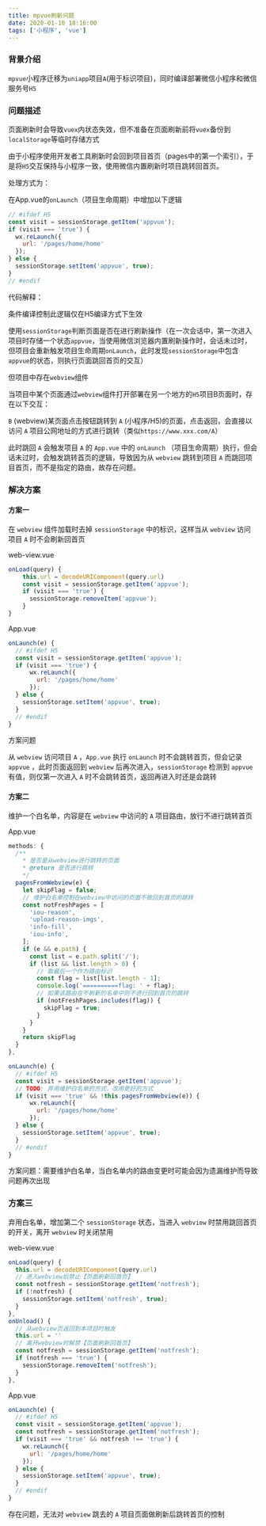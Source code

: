 ```yaml
---
title: mpvue刷新问题
date: 2020-01-10 18:16:00
tags: ['小程序', 'vue']
---
```


### 背景介绍

`mpvue`小程序迁移为`uniapp`项目`A`(用于标识项目)，同时编译部署微信小程序和微信服务号`H5`

### 问题描述

页面刷新时会导致`vuex`内状态失效，但不准备在页面刷新前将`vuex`备份到`localStorage`等临时存储方式

由于小程序使用开发者工具刷新时会回到项目首页（pages中的第一个索引），于是将`H5`交互保持与小程序一致，使用微信内置刷新时项目跳转回首页。

处理方式为：

在App.vue的`onLaunch`（项目生命周期）中增加以下逻辑

```js
// #ifdef H5
const visit = sessionStorage.getItem('appvue');
if (visit === 'true') {
  wx.reLaunch({
    url: '/pages/home/home'
  });
} else {
  sessionStorage.setItem('appvue', true);
}
// #endif
```

代码解释：

条件编译控制此逻辑仅在H5编译方式下生效

使用`sessionStorage`判断页面是否在进行刷新操作（在一次会话中，第一次进入项目时存储一个状态`appvue`，当使用微信浏览器内置刷新操作时，会话未过时，但项目会重新触发项目生命周期`onLaunch`，此时发现`sessionStorage`中包含`appvue`的状态，则执行页面跳回首页的交互）

但项目中存在`webview`组件

当项目中某个页面通过`webview`组件打开部署在另一个地方的`H5`项目B页面时，存在以下交互：

`B` (webview)某页面点击按钮跳转到 `A` (小程序/H5)的页面，点击返回，会直接以访问 `A` 项目公网地址的方式进行跳转（类似`https://www.xxx.com/A`）

此时跳回 `A` 会触发项目 `A` 的 `App.vue` 中的 `onLaunch` （项目生命周期）执行，但会话未过时，会触发跳转首页的逻辑，导致因为从 `webview` 跳转到项目 `A` 而跳回项目首页，而不是指定的路由，故存在问题。

### 解决方案

#### 方案一

在 `webview` 组件加载时去掉 `sessionStorage` 中的标识，这样当从 `webview` 访问项目 `A` 时不会刷新回首页

web-view.vue
```js
onLoad(query) {
    this.url = decodeURIComponent(query.url)
    const visit = sessionStorage.getItem('appvue');
    if (visit === 'true') {
      sessionStorage.removeItem('appvue');
    } 
}
```

App.vue
```js
onLaunch(e) {
  // #ifdef H5
  const visit = sessionStorage.getItem('appvue');
  if (visit === 'true') {
      wx.reLaunch({
        url: '/pages/home/home'
      });
  } else {
    sessionStorage.setItem('appvue', true);
  }
  // #endif
}
```


方案问题

从 `webview` 访问项目 `A` ，`App.vue` 执行 `onLaunch` 时不会跳转首页，但会记录 `appvue` ，此时页面返回到 `webview` 后再次进入，`sessionStorage` 检测到 `appvue` 有值，则仅第一次进入 `A` 时不会跳转首页，返回再进入时还是会跳转

#### 方案二

维护一个白名单，内容是在 `webview` 中访问的 `A` 项目路由，放行不进行跳转首页

App.vue
```js
methods: {
  /**
    * 是否是从webview进行跳转的页面
    * @return 是否进行跳转
    */
  pagesFromWebview(e) {
    let skipFlag = false;
    // 维护白名单控制在webview中访问的页面不做回到首页的跳转
    const notFreshPages = [
      'iou-reason', 
      'upload-reason-imgs', 
      'info-fill', 
      'iou-info',
    ];
    if (e && e.path) {
      const list = e.path.split('/');
      if (list && list.length > 0) {
        // 取最后一个作为路由标识
        const flag = list[list.length - 1];
        console.log('==========flag: ' + flag);
        // 如果该路由在不刷新的名单中则不进行回到首页的跳转
        if (notFreshPages.includes(flag)) {
          skipFlag = true;
        }
      }
    }
    return skipFlag
  }
},

onLaunch(e) {
  // #ifdef H5
  const visit = sessionStorage.getItem('appvue');
  // TODO: 弃用维护白名单的方式，改用更好的方式
  if (visit === 'true' && !this.pagesFromWebview(e)) {
      wx.reLaunch({
        url: '/pages/home/home'
      });
  } else {
    sessionStorage.setItem('appvue', true);
  }
  // #endif
}
```

方案问题：需要维护白名单，当白名单内的路由变更时可能会因为遗漏维护而导致问题再次出现

### 方案三

弃用白名单，增加第二个 `sessionStorage` 状态，当进入 `webview` 时禁用跳回首页的开关，离开 `webview` 时关闭禁用

web-view.vue
```js
onLoad(query) {
  this.url = decodeURIComponent(query.url)
  // 进入webview后禁止【页面刷新回首页】
  const notfresh = sessionStorage.getItem('notfresh');
  if (!notfresh) {
    sessionStorage.setItem('notfresh', true);
  }
},
onUnload() {
  // 从webview页返回到本项目时触发
  this.url = ''
  // 离开webview时解禁【页面刷新回首页】
  const notfresh = sessionStorage.getItem('notfresh');
  if (notfresh === 'true') {
    sessionStorage.removeItem('notfresh');
  }
},
```

App.vue
```js
onLaunch(e) {
  // #ifdef H5
  const visit = sessionStorage.getItem('appvue');
  const notfresh = sessionStorage.getItem('notfresh');
  if (visit === 'true' && notfresh !== 'true') {
    wx.reLaunch({
      url: '/pages/home/home'
    });
  } else {
    sessionStorage.setItem('appvue', true);
  }
  // #endif
}
```

存在问题，无法对 `webview` 跳去的 `A` 项目页面做刷新后跳转首页的控制
